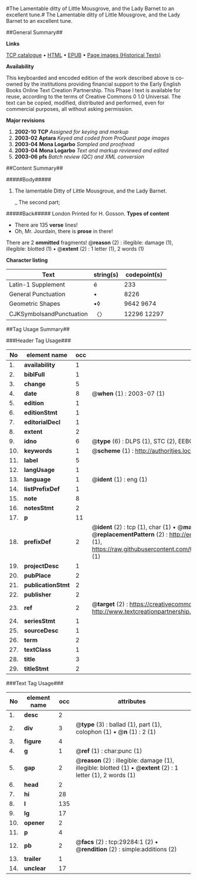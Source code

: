 #The Lamentable ditty of Little Mousgrove, and the Lady Barnet to an excellent tune.#
The Lamentable ditty of Little Mousgrove, and the Lady Barnet to an excellent tune.

##General Summary##

**Links**

[TCP catalogue](http://www.ota.ox.ac.uk/tcp/)  • 
[HTML](http://tei.it.ox.ac.uk/tcp/Texts-HTML/free/A07/A07945.html)  • 
[EPUB](http://tei.it.ox.ac.uk/tcp/Texts-EPUB/free/A07/A07945.epub) • 
[Page images (Historical Texts)](https://data.historicaltexts.jisc.ac.uk/view?pubId=eebo-38160664e&pageId=eebo-38160664e-29284-1)

**Availability**

This keyboarded and encoded edition of the
	       work described above is co-owned by the institutions
	       providing financial support to the Early English Books
	       Online Text Creation Partnership. This Phase I text is
	       available for reuse, according to the terms of Creative
	       Commons 0 1.0 Universal. The text can be copied,
	       modified, distributed and performed, even for
	       commercial purposes, all without asking permission.

**Major revisions**

1. __2002-10__ __TCP__ *Assigned for keying and markup*
1. __2003-02__ __Aptara__ *Keyed and coded from ProQuest page images*
1. __2003-04__ __Mona Logarbo__ *Sampled and proofread*
1. __2003-04__ __Mona Logarbo__ *Text and markup reviewed and edited*
1. __2003-06__ __pfs__ *Batch review (QC) and XML conversion*

##Content Summary##

#####Body#####

1. The lamentable Ditty of Little Mousgroue,
and the Lady Barnet.

    _ The second part;

#####Back#####
London Printed for H. Gosson.
**Types of content**

  * There are 135 **verse** lines!
  * Oh, Mr. Jourdain, there is **prose** in there!

There are 2 **ommitted** fragments! 
 @__reason__ (2) : illegible: damage (1), illegible: blotted (1)  •  @__extent__ (2) : 1 letter (1), 2 words (1)

**Character listing**


|Text|string(s)|codepoint(s)|
|---|---|---|
|Latin-1 Supplement|é|233|
|General Punctuation|•|8226|
|Geometric Shapes|▪◊|9642 9674|
|CJKSymbolsandPunctuation|〈〉|12296 12297|

##Tag Usage Summary##

###Header Tag Usage###

|No|element name|occ|attributes|
|---|---|---|---|
|1.|__availability__|1||
|2.|__biblFull__|1||
|3.|__change__|5||
|4.|__date__|8| @__when__ (1) : 2003-07 (1)|
|5.|__edition__|1||
|6.|__editionStmt__|1||
|7.|__editorialDecl__|1||
|8.|__extent__|2||
|9.|__idno__|6| @__type__ (6) : DLPS (1), STC (2), EEBO-CITATION (1), OCLC (1), VID (1)|
|10.|__keywords__|1| @__scheme__ (1) : http://authorities.loc.gov/ (1)|
|11.|__label__|5||
|12.|__langUsage__|1||
|13.|__language__|1| @__ident__ (1) : eng (1)|
|14.|__listPrefixDef__|1||
|15.|__note__|8||
|16.|__notesStmt__|2||
|17.|__p__|11||
|18.|__prefixDef__|2| @__ident__ (2) : tcp (1), char (1)  •  @__matchPattern__ (2) : ([0-9\-]+):([0-9IVX]+) (1), (.+) (1)  •  @__replacementPattern__ (2) : http://eebo.chadwyck.com/downloadtiff?vid=$1&page=$2 (1), https://raw.githubusercontent.com/textcreationpartnership/Texts/master/tcpchars.xml#$1 (1)|
|19.|__projectDesc__|1||
|20.|__pubPlace__|2||
|21.|__publicationStmt__|2||
|22.|__publisher__|2||
|23.|__ref__|2| @__target__ (2) : https://creativecommons.org/publicdomain/zero/1.0/ (1), http://www.textcreationpartnership.org/docs/. (1)|
|24.|__seriesStmt__|1||
|25.|__sourceDesc__|1||
|26.|__term__|2||
|27.|__textClass__|1||
|28.|__title__|3||
|29.|__titleStmt__|2||


###Text Tag Usage###

|No|element name|occ|attributes|
|---|---|---|---|
|1.|__desc__|2||
|2.|__div__|3| @__type__ (3) : ballad (1), part (1), colophon (1)  •  @__n__ (1) : 2 (1)|
|3.|__figure__|4||
|4.|__g__|1| @__ref__ (1) : char:punc (1)|
|5.|__gap__|2| @__reason__ (2) : illegible: damage (1), illegible: blotted (1)  •  @__extent__ (2) : 1 letter (1), 2 words (1)|
|6.|__head__|2||
|7.|__hi__|28||
|8.|__l__|135||
|9.|__lg__|17||
|10.|__opener__|2||
|11.|__p__|4||
|12.|__pb__|2| @__facs__ (2) : tcp:29284:1 (2)  •  @__rendition__ (2) : simple:additions (2)|
|13.|__trailer__|1||
|14.|__unclear__|17||
